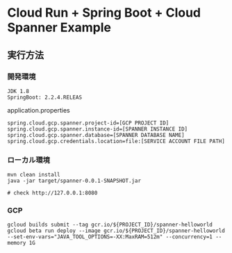 # Cloud Run + Spring Boot + Cloud Spanner Example
## 実行方法
### 開発環境
```text
JDK 1.8
SpringBoot: 2.2.4.RELEAS
```
application.properties
```
spring.cloud.gcp.spanner.project-id=[GCP PROJECT ID]
spring.cloud.gcp.spanner.instance-id=[SPANNER INSTANCE ID]
spring.cloud.gcp.spanner.database=[SPANNER DATABASE NAME]
spring.cloud.gcp.credentials.location=file:[SERVICE ACCOUNT FILE PATH]
```

### ローカル環境
```
mvn clean install
java -jar target/spanner-0.0.1-SNAPSHOT.jar

# check http://127.0.0.1:8080
```
### GCP
```text
gcloud builds submit --tag gcr.io/${PROJECT_ID}/spanner-helloworld
gcloud beta run deploy --image gcr.io/${PROJECT_ID}/spanner-helloworld --set-env-vars="JAVA_TOOL_OPTIONS=-XX:MaxRAM=512m" --concurrency=1 --memory 1G
```